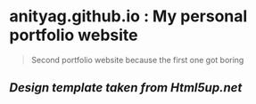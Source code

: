 # anityag.github.io : My personal portfolio website
> Second portfolio website because the first one got boring

## *Design template taken from Html5up.net*

